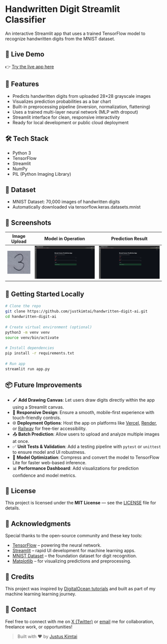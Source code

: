 # Handwritten Digit Streamlit Classifier

An interactive Streamlit app that uses a trained TensorFlow model to recognize handwritten digits from the MNIST dataset.

## 🚀 Live Demo

👉 [Try the live app here](https://handwritten-digit-ai.streamlit.app/)

## 🎯 Features

- Predicts handwritten digits from uploaded 28×28 grayscale images
- Visualizes prediction probabilities as a bar chart
- Built-in preprocessing pipeline (inversion, normalization, flattening)
- Uses a trained multi-layer neural network (MLP with dropout)
- Streamlit interface for clean, responsive interactivity
- Ready for local development or public cloud deployment

## 🛠 Tech Stack

- Python 3
- TensorFlow
- Streamlit
- NumPy
- PIL (Python Imaging Library)

## 📂 Dataset

- MNIST Dataset: 70,000 images of handwritten digits
- Automatically downloaded via tensorflow.keras.datasets.mnist

## 📸 Screenshots

| Image Upload         | Model in Operation              | Prediction Result            |
|----------------------|---------------------------------|------------------------------|
| ![UI](images/3.jpeg) | ![MO](images/model_running.png) | ![PR](images/prediction.png) |

## 🧪 Getting Started Locally

```bash
# Clone the repo
git clone https://github.com/justkimtai/handwritten-digit-ai.git
cd handwritten-digit-ai

# Create virtual environment (optional)
python3 -m venv venv
source venv/bin/activate

# Install dependencies
pip install -r requirements.txt

# Run app
streamlit run app.py
```

## 📦 Future Improvements

- 🖌 **Add Drawing Canvas**: Let users draw digits directly within the app using a Streamlit canvas.
- 📱 **Responsive Design**: Ensure a smooth, mobile-first experience with touch-friendly controls.
- 🌐 **Deployment Options**: Host the app on platforms like [Vercel](https://vercel.com/), [Render](https://render.com/), or [Railway](https://railway.app/) for free-tier accessibility.
- 📤 **Batch Prediction**: Allow users to upload and analyze multiple images at once.
- ✅ **Unit Tests & Validation**: Add a testing pipeline with `pytest` or `unittest` to ensure model and UI robustness.
- 🧠 **Model Optimization**: Compress and convert the model to TensorFlow Lite for faster web-based inference.
- 📊 **Performance Dashboard**: Add visualizations for prediction confidence and model metrics.

## 📄 License

This project is licensed under the **MIT License** — see the [LICENSE](LICENSE) file for details.

## 🙌 Acknowledgments

Special thanks to the open-source community and these key tools:

- [TensorFlow](https://www.tensorflow.org/) – powering the neural network.
- [Streamlit](https://streamlit.io/) – rapid UI development for machine learning apps.
- [MNIST Dataset](http://yann.lecun.com/exdb/mnist/) – the foundation dataset for digit recognition.
- [Matplotlib](https://matplotlib.org/) – for visualizing predictions and preprocessing.

## 🤝 Credits

This project was inspired by [DigitalOcean tutorials](https://www.digitalocean.com/community/tutorials) and built as part of my machine learning learning journey.

## 📩 Contact

Feel free to connect with me on [X (Twitter)](https://x.com/justkimtai) or [email](mailto:justkimtai@gmail.com) me for collaboration, freelance work, or opportunities!

> Built with ❤️ by [Justus Kimtai](https://github.com/justkimtai)
